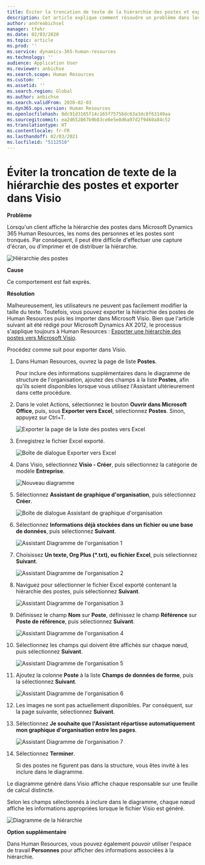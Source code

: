 ```yaml
---
title: Éviter la troncation de texte de la hiérarchie des postes et exporter dans Visio
description: Cet article explique comment résoudre un problème dans lequel les noms des personnes et les postes sont tronqués lorsque les clients affichent la hiérarchie des postes dans Microsoft Dynamics 365 Human Resources. La troncation de texte peut rendre difficile l'exécution d'une capture d'écran ou d'une impression de la hiérarchie.
author: andreabichsel
manager: tfehr
ms.date: 02/03/2020
ms.topic: article
ms.prod: ''
ms.service: dynamics-365-human-resources
ms.technology: ''
audience: Application User
ms.reviewer: anbichse
ms.search.scope: Human Resources
ms.custom: ''
ms.assetid: ''
ms.search.region: Global
ms.author: anbichse
ms.search.validFrom: 2020-02-03
ms.dyn365.ops.version: Human Resources
ms.openlocfilehash: 0dc91d3165f14c165f75756dc63a3dc8f63149aa
ms.sourcegitcommit: ea2d652867b9b83ce6e5e8d6a97d2f9460a84c52
ms.translationtype: HT
ms.contentlocale: fr-FR
ms.lasthandoff: 02/03/2021
ms.locfileid: "5112510"
---
```

# <a name="avoid-text-truncation-on-the-position-hierarchy-and-export-to-visio"></a>Éviter la troncation de texte de la hiérarchie des postes et exporter dans Visio

**Problème**

Lorsqu'un client affiche la hiérarchie des postes dans Microsoft Dynamics 365 Human Resources, les noms des personnes et les postes sont tronqués. Par conséquent, il peut être difficile d'effectuer une capture d'écran, ou d'imprimer et de distribuer la hiérarchie.

![Hiérarchie des postes](media/position-h.png)

**Cause**

Ce comportement est fait exprès.

**Résolution**

Malheureusement, les utilisateurs ne peuvent pas facilement modifier la taille du texte. Toutefois, vous pouvez exporter la hiérarchie des postes de Human Resources puis les importer dans Microsoft Visio. Bien que l'article suivant ait été rédigé pour Microsoft Dynamics AX 2012, le processus s'applique toujours à Human Resources : [Exporter une hiérarchie des postes vers Microsoft Visio](https://docs.microsoft.com/dynamicsax-2012/appuser-itpro/export-a-position-hierarchy-to-microsoft-visio).

Procédez comme suit pour exporter dans Visio.

1. Dans Human Resources, ouvrez la page de liste **Postes**.

    Pour inclure des informations supplémentaires dans le diagramme de structure de l'organisation, ajoutez des champs à la liste **Postes**, afin qu'ils soient disponibles lorsque vous utilisez l'Assistant ultérieurement dans cette procédure.

2. Dans le volet Actions, sélectionnez le bouton **Ouvrir dans Microsoft Office**, puis, sous **Exporter vers Excel**, sélectionnez **Postes**. Sinon, appuyez sur Ctrl+T.

    ![Exporter la page de la liste des postes vers Excel](media/org-admin.png)

3. Enregistrez le fichier Excel exporté.

    ![Boîte de dialogue Exporter vers Excel](media/export-excel.png)

4. Dans Visio, sélectionnez **Visio - Créer**, puis sélectionnez la catégorie de modèle **Entreprise**.

    ![Nouveau diagramme](media/new.png)

5. Sélectionnez **Assistant de graphique d'organisation**, puis sélectionnez **Créer**.

    ![Boîte de dialogue Assistant de graphique d'organisation](media/orgchart-wizard.png)

6. Sélectionnez **Informations déjà stockées dans un fichier ou une base de données**, puis sélectionnez **Suivant**.

    ![Assistant Diagramme de l'organisation 1](media/orgchart-wizard7.png)

7. Choisissez **Un texte, Org Plus (\*.txt), ou fichier Excel**, puis sélectionnez **Suivant**.

    ![Assistant Diagramme de l'organisation 2](media/orgchart-wizard3.png)

8. Naviguez pour sélectionner le fichier Excel exporté contenant la hiérarchie des postes, puis sélectionnez **Suivant**.

    ![Assistant Diagramme de l'organisation 3](media/orgchart-wizard2.png)

9. Définissez le champ **Nom** sur **Poste**, définissez le champ **Référence** sur **Poste de référence**, puis sélectionnez **Suivant**.

    ![Assistant Diagramme de l'organisation 4](media/orgchart-wizard1.png)

10. Sélectionnez les champs qui doivent être affichés sur chaque nœud, puis sélectionnez **Suivant**.

    ![Assistant Diagramme de l'organisation 5](media/orgchart-wizard5.png)

11. Ajoutez la colonne **Poste** à la liste **Champs de données de forme**, puis la sélectionnez **Suivant**.

    ![Assistant Diagramme de l'organisation 6](media/orgchart-wizard6.png)

12. Les images ne sont pas actuellement disponibles. Par conséquent, sur la page suivante, sélectionnez **Suivant**.
13. Sélectionnez **Je souhaite que l'Assistant répartisse automatiquement mon graphique d'organisation entre les pages**.

    ![Assistant Diagramme de l'organisation 7](media/orgchart-wizard4.png)

14. Sélectionnez **Terminer**.

    Si des postes ne figurent pas dans la structure, vous êtes invité à les inclure dans le diagramme.

Le diagramme généré dans Visio affiche chaque responsable sur une feuille de calcul distincte.

Selon les champs sélectionnés à inclure dans le diagramme, chaque nœud affiche les informations appropriées lorsque le fichier Visio est généré.

![Diagramme de la hiérarchie](media/hierarchy.png)

**Option supplémentaire**

Dans Human Resources, vous pouvez également pouvoir utiliser l'espace de travail **Personnes** pour afficher des informations associées à la hiérarchie.
